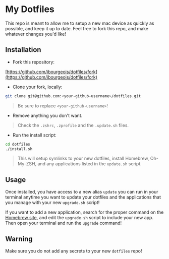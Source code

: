 # My Dotfiles

This repo is meant to allow me to setup a new mac device as quickly as possible, and keep it up to date. Feel free to fork this repo, and make whatever changes you'd like!

## Installation

- Fork this repository:

[https://github.com/ibourgeois/dotfiles/fork](https://github.com/ibourgeois/dotfiles/fork)

- Clone your fork, locally:

```sh
git clone git@github.com:<your-github-username>/dotfiles.git
```

> Be sure to replace `<your-github-username>`!

- Remove anything you don't want.

> Check the `.zshrc`, `.zprofile` and the `.update.sh` files.

- Run the install script:

```sh
cd dotfiles
./install.sh
```

> This will setup symlinks to your new dotfiles, install Homebrew, Oh-My-ZSH, and any applications listed in the `update.sh` script.

## Usage

Once installed, you have access to a new alias `update` you can run in your terminal anytime you want to update your dotfiles and the applications that you manage with your new `upgrade.sh` script!

If you want to add a new application, search for the proper command on the [Homebrew site](https://formulae.brew.sh/), and edit the `upgrade.sh` script to include your new app. Then open your terminal and run the `upgrade` command!

## Warning

Make sure you do not add any secrets to your new `dotfiles` repo!
